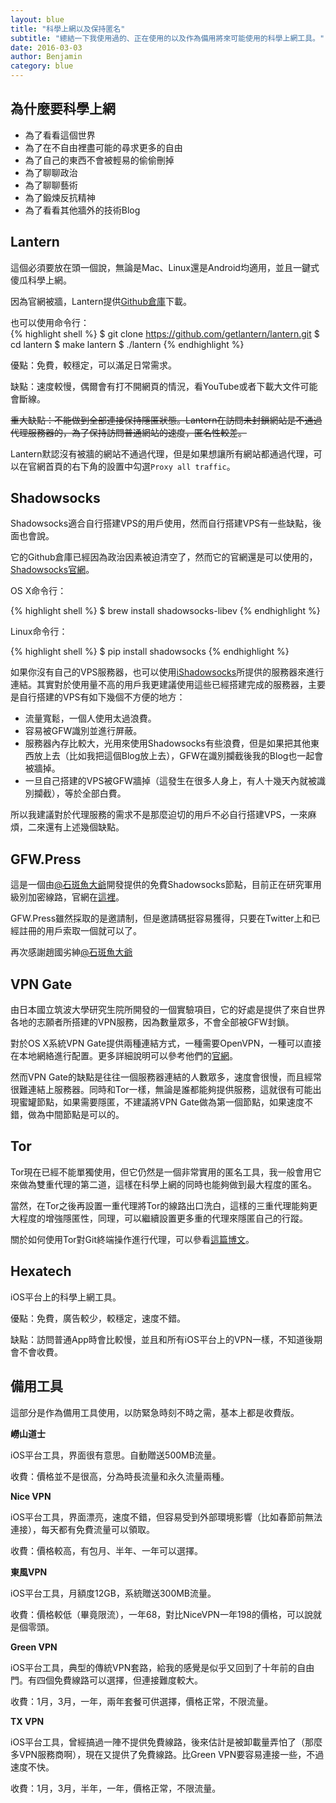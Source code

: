 ```yaml
---
layout: blue
title: "科學上網以及保持匿名"
subtitle: "總結一下我使用過的、正在使用的以及作為備用將來可能使用的科學上網工具。"
date: 2016-03-03
author: Benjamin
category: blue
---
```


## 為什麼要科學上網

* 為了看看這個世界
* 為了在不自由裡盡可能的尋求更多的自由
* 為了自己的東西不會被輕易的偷偷刪掉
* 為了聊聊政治
* 為了聊聊藝術
* 為了鍛煉反抗精神
* 為了看看其他牆外的技術Blog

## Lantern

這個必須要放在頭一個說，無論是Mac、Linux還是Android均適用，並且一鍵式傻瓜科學上網。

因為官網被牆，Lantern提供[Github倉庫](https://github.com/getlantern/lantern-binaries)下載。

也可以使用命令行：  
{% highlight shell %}
$ git clone https://github.com/getlantern/lantern.git
$ cd lantern
$ make lantern
$ ./lantern
{% endhighlight %}

優點：免費，較穩定，可以滿足日常需求。

缺點：速度較慢，偶爾會有打不開網頁的情況，看YouTube或者下載大文件可能會斷線。

<del>重大缺點：不能做到全部連接保持隱匿狀態。Lantern在訪問未封鎖網站是不通過代理服務器的，為了保持訪問普通網站的速度，匿名性較差。</del>

Lantern默認沒有被牆的網站不通過代理，但是如果想讓所有網站都通過代理，可以在官網首頁的右下角的設置中勾選`Proxy all traffic`。

## Shadowsocks

Shadowsocks適合自行搭建VPS的用戶使用，然而自行搭建VPS有一些缺點，後面也會說。

它的Github倉庫已經因為政治因素被迫清空了，然而它的官網還是可以使用的，[Shadowsocks官網](https://shadowsocks.org/en/index.html)。

OS X命令行：

{% highlight shell %}
$ brew install shadowsocks-libev
{% endhighlight %}

Linux命令行：

{% highlight shell %}
$ pip install shadowsocks
{% endhighlight %}

如果你沒有自己的VPS服務器，也可以使用[iShadowsocks](http://ishadowsocks.net)所提供的服務器來進行連結。其實對於使用量不高的用戶我更建議使用這些已經搭建完成的服務器，主要是自行搭建的VPS有如下幾個不方便的地方：

* 流量寬鬆，一個人使用太過浪費。
* 容易被GFW識別並進行屏蔽。
* 服務器內存比較大，光用來使用Shadowsocks有些浪費，但是如果把其他東西放上去（比如我把這個Blog放上去），GFW在識別攔截後我的Blog也一起會被牆掉。
* 一旦自己搭建的VPS被GFW牆掉（這發生在很多人身上，有人十幾天內就被識別攔截），等於全部白費。

所以我建議對於代理服務的需求不是那麼迫切的用戶不必自行搭建VPS，一來麻煩，二來還有上述幾個缺點。

## GFW.Press

這是一個由[@石斑魚大爺](https://twitter.com/chinashiyu)開發提供的免費Shadowsocks節點，目前正在研究軍用級別加密線路，官網在[這裡](http://gfw.press)。

GFW.Press雖然採取的是邀請制，但是邀請碼挺容易獲得，只要在Twitter上和已經註冊的用戶索取一個就可以了。

再次感謝趙國劣紳[@石斑魚大爺](https://twitter.com/chinashiyu)

## VPN Gate

由日本國立筑波大學研究生院所開發的一個實驗項目，它的好處是提供了來自世界各地的志願者所搭建的VPN服務，因為數量眾多，不會全部被GFW封鎖。

對於OS X系統VPN Gate提供兩種連結方式，一種需要OpenVPN，一種可以直接在本地網絡進行配置。更多詳細說明可以參考他們的[官網](http://www.vpngate.net/cn/)。

然而VPN Gate的缺點是往往一個服務器連結的人數眾多，速度會很慢，而且經常很難連結上服務器。同時和Tor一樣，無論是誰都能夠提供服務，這就很有可能出現蜜罐節點，如果需要隱匿，不建議將VPN Gate做為第一個節點，如果速度不錯，做為中間節點是可以的。

## Tor

Tor現在已經不能單獨使用，但它仍然是一個非常實用的匿名工具，我一般會用它來做為雙重代理的第二道，這樣在科學上網的同時也能夠做到最大程度的匿名。

當然，在Tor之後再設置一重代理將Tor的線路出口洗白，這樣的三重代理能夠更大程度的增強隱匿性，同理，可以繼續設置更多重的代理來隱匿自己的行蹤。

關於如何使用Tor對Git終端操作進行代理，可以參看[這篇博文](http://benjaminblog.ml/coding/git-security.html)。

## Hexatech

iOS平台上的科學上網工具。

優點：免費，廣告較少，較穩定，速度不錯。

缺點：訪問普通App時會比較慢，並且和所有iOS平台上的VPN一樣，不知道後期會不會收費。

## 備用工具

這部分是作為備用工具使用，以防緊急時刻不時之需，基本上都是收費版。

**嶗山道士**

iOS平台工具，界面很有意思。自動贈送500MB流量。

收費：價格並不是很高，分為時長流量和永久流量兩種。

**Nice VPN**

iOS平台工具，界面漂亮，速度不錯，但容易受到外部環境影響（比如春節前無法連接），每天都有免費流量可以領取。

收費：價格較高，有包月、半年、一年可以選擇。

**東風VPN**

iOS平台工具，月額度12GB，系統贈送300MB流量。

收費：價格較低（畢竟限流），一年68，對比NiceVPN一年198的價格，可以說就是個零頭。

**Green VPN**

iOS平台工具，典型的傳統VPN套路，給我的感覺是似乎又回到了十年前的自由門。有四個免費線路可以選擇，但連接難度較大。

收費：1月，3月，一年，兩年套餐可供選擇，價格正常，不限流量。

**TX VPN**

iOS平台工具，曾經搞過一陣不提供免費線路，後來估計是被卸載量弄怕了（那麼多VPN服務商啊），現在又提供了免費線路。比Green VPN要容易連接一些，不過速度不快。

收費：1月，3月，半年，一年，價格正常，不限流量。



